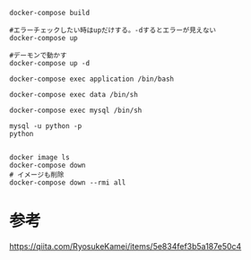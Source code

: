 

```
docker-compose build

#エラーチェックしたい時はupだけする。-dするとエラーが見えない
docker-compose up

#デーモンで動かす
docker-compose up -d

docker-compose exec application /bin/bash

docker-compose exec data /bin/sh

docker-compose exec mysql /bin/sh

mysql -u python -p
python


docker image ls
docker-compose down
# イメージも削除
docker-compose down --rmi all
```




# 参考

https://qiita.com/RyosukeKamei/items/5e834fef3b5a187e50c4
